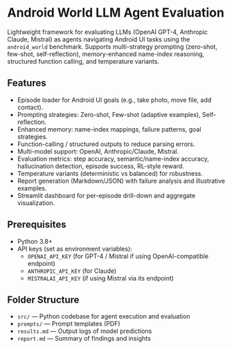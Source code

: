 # Android World LLM Agent Evaluation

Lightweight framework for evaluating LLMs (OpenAI GPT-4, Anthropic Claude, Mistral) as agents navigating Android UI tasks using the `android_world` benchmark. Supports multi-strategy prompting (zero-shot, few-shot, self-reflection), memory-enhanced name-index reasoning, structured function calling, and temperature variants.

## Features

- Episode loader for Android UI goals (e.g., take photo, move file, add contact).  
- Prompting strategies: Zero-shot, Few-shot (adaptive examples), Self-reflection.  
- Enhanced memory: name-index mappings, failure patterns, goal strategies.  
- Function-calling / structured outputs to reduce parsing errors.  
- Multi-model support: OpenAI, Anthropic/Claude, Mistral.  
- Evaluation metrics: step accuracy, semantic/name-index accuracy, hallucination detection, episode success, RL-style reward.  
- Temperature variants (deterministic vs balanced) for robustness.  
- Report generation (Markdown/JSON) with failure analysis and illustrative examples.  
- Streamlit dashboard for per-episode drill-down and aggregate visualization.

## Prerequisites

- Python 3.8+  
- API keys (set as environment variables):  
  - `OPENAI_API_KEY` (for GPT-4 / Mistral if using OpenAI-compatible endpoint)  
  - `ANTHROPIC_API_KEY` (for Claude)  
  - `MISTRALAI_API_KEY` (if using Mistral via its endpoint) 


## Folder Structure
- `src/` — Python codebase for agent execution and evaluation
- `prompts/` — Prompt templates (PDF)
- `results.md` — Output logs of model predictions
- `report.md` — Summary of findings and insights



